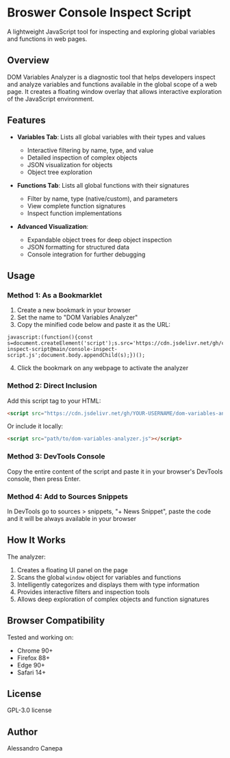 # Broswer Console Inspect Script

A lightweight JavaScript tool for inspecting and exploring global variables and functions in web pages.

## Overview

DOM Variables Analyzer is a diagnostic tool that helps developers inspect and analyze variables and functions available in the global scope of a web page. It creates a floating window overlay that allows interactive exploration of the JavaScript environment.

## Features

- **Variables Tab**: Lists all global variables with their types and values
  - Interactive filtering by name, type, and value
  - Detailed inspection of complex objects
  - JSON visualization for objects
  - Object tree exploration

- **Functions Tab**: Lists all global functions with their signatures
  - Filter by name, type (native/custom), and parameters
  - View complete function signatures
  - Inspect function implementations

- **Advanced Visualization**:
  - Expandable object trees for deep object inspection
  - JSON formatting for structured data
  - Console integration for further debugging

## Usage

### Method 1: As a Bookmarklet

1. Create a new bookmark in your browser
2. Set the name to "DOM Variables Analyzer"
3. Copy the minified code below and paste it as the URL:

```
javascript:(function(){const s=document.createElement('script');s.src='https://cdn.jsdelivr.net/gh/canepa/console-inspect-script@main/console-inspect-script.js';document.body.appendChild(s);})();
```


4. Click the bookmark on any webpage to activate the analyzer

### Method 2: Direct Inclusion

Add this script tag to your HTML:

```html
<script src="https://cdn.jsdelivr.net/gh/YOUR-USERNAME/dom-variables-analyzer@main/dom-variables-analyzer.js"></script>
```

Or include it locally:

```html
<script src="path/to/dom-variables-analyzer.js"></script>
```

### Method 3: DevTools Console

Copy the entire content of the script and paste it in your browser's DevTools console, then press Enter.

### Method 4: Add to Sources Snippets

In DevTools go to sources > snippets, "+ News Snippet", paste the code and it will be always available in your browser

## How It Works

The analyzer:
1. Creates a floating UI panel on the page
2. Scans the global `window` object for variables and functions
3. Intelligently categorizes and displays them with type information
4. Provides interactive filters and inspection tools
5. Allows deep exploration of complex objects and function signatures

## Browser Compatibility

Tested and working on:
- Chrome 90+
- Firefox 88+
- Edge 90+
- Safari 14+

## License

GPL-3.0 license

## Author

Alessandro Canepa

